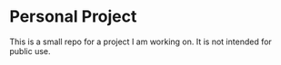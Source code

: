 # Personal Project

This is a small repo for a project I am working on. It is not intended for public use.
